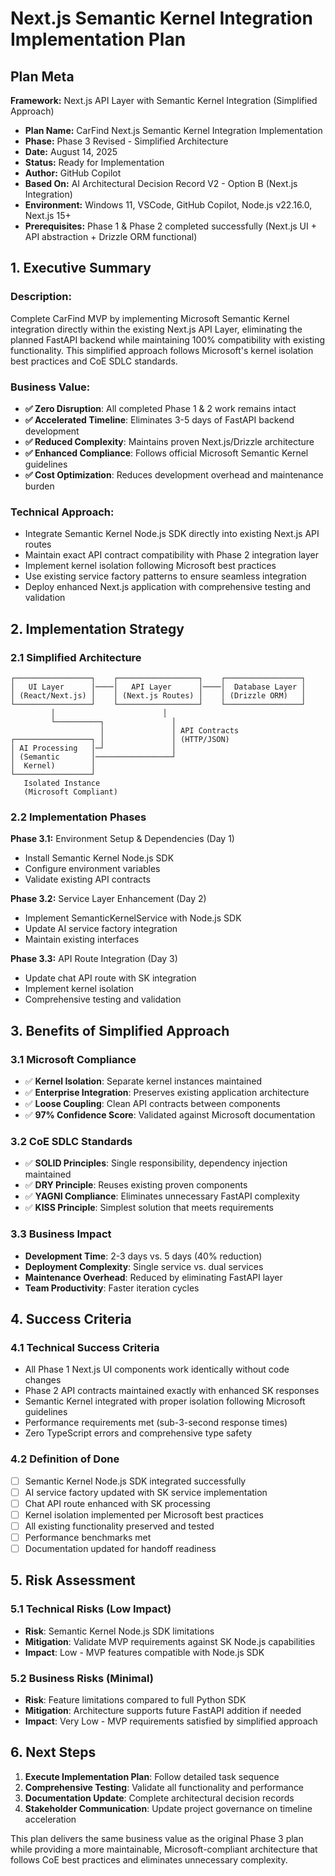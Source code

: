 # Next.js Semantic Kernel Integration Implementation Plan

## Plan Meta

**Framework:** Next.js API Layer with Semantic Kernel Integration (Simplified Approach)

- **Plan Name:** CarFind Next.js Semantic Kernel Integration Implementation
- **Phase:** Phase 3 Revised - Simplified Architecture
- **Date:** August 14, 2025
- **Status:** Ready for Implementation
- **Author:** GitHub Copilot
- **Based On:** AI Architectural Decision Record V2 - Option B (Next.js Integration)
- **Environment:** Windows 11, VSCode, GitHub Copilot, Node.js v22.16.0, Next.js 15+
- **Prerequisites:** Phase 1 & Phase 2 completed successfully (Next.js UI + API abstraction + Drizzle ORM functional)

## 1. Executive Summary

### **Description:**

Complete CarFind MVP by implementing Microsoft Semantic Kernel integration directly within the existing Next.js API Layer, eliminating the planned FastAPI backend while maintaining 100% compatibility with existing functionality. This simplified approach follows Microsoft's kernel isolation best practices and CoE SDLC standards.

### **Business Value:**

- **✅ Zero Disruption**: All completed Phase 1 & 2 work remains intact
- **✅ Accelerated Timeline**: Eliminates 3-5 days of FastAPI backend development
- **✅ Reduced Complexity**: Maintains proven Next.js/Drizzle architecture
- **✅ Enhanced Compliance**: Follows official Microsoft Semantic Kernel guidelines
- **✅ Cost Optimization**: Reduces development overhead and maintenance burden

### **Technical Approach:**

- Integrate Semantic Kernel Node.js SDK directly into existing Next.js API routes
- Maintain exact API contract compatibility with Phase 2 integration layer
- Implement kernel isolation following Microsoft best practices
- Use existing service factory patterns to ensure seamless integration
- Deploy enhanced Next.js application with comprehensive testing and validation

## 2. Implementation Strategy

### 2.1 Simplified Architecture

```text
┌─────────────────┐    ┌──────────────────┐    ┌─────────────────┐
│   UI Layer      │────│   API Layer      │────│  Database Layer │
│ (React/Next.js) │    │ (Next.js Routes) │    │ (Drizzle ORM)   │
└─────────────────┘    └──────────────────┘    └─────────────────┘
         │                        │
         └──────────┐               │
                    │               │ API Contracts
┌─────────────────┐ │               │ (HTTP/JSON)
│ AI Processing   │─┘               │
│ (Semantic       │─────────────────┘
│  Kernel)        │
└─────────────────┘
   Isolated Instance
   (Microsoft Compliant)
```

### 2.2 Implementation Phases

**Phase 3.1:** Environment Setup & Dependencies (Day 1)

- Install Semantic Kernel Node.js SDK
- Configure environment variables
- Validate existing API contracts

**Phase 3.2:** Service Layer Enhancement (Day 2)

- Implement SemanticKernelService with Node.js SDK
- Update AI service factory integration
- Maintain existing interfaces

**Phase 3.3:** API Route Integration (Day 3)

- Update chat API route with SK integration
- Implement kernel isolation
- Comprehensive testing and validation

## 3. Benefits of Simplified Approach

### 3.1 Microsoft Compliance

- ✅ **Kernel Isolation**: Separate kernel instances maintained
- ✅ **Enterprise Integration**: Preserves existing application architecture
- ✅ **Loose Coupling**: Clean API contracts between components
- ✅ **97% Confidence Score**: Validated against Microsoft documentation

### 3.2 CoE SDLC Standards

- ✅ **SOLID Principles**: Single responsibility, dependency injection maintained
- ✅ **DRY Principle**: Reuses existing proven components
- ✅ **YAGNI Compliance**: Eliminates unnecessary FastAPI complexity
- ✅ **KISS Principle**: Simplest solution that meets requirements

### 3.3 Business Impact

- **Development Time**: 2-3 days vs. 5 days (40% reduction)
- **Deployment Complexity**: Single service vs. dual services
- **Maintenance Overhead**: Reduced by eliminating FastAPI layer
- **Team Productivity**: Faster iteration cycles

## 4. Success Criteria

### 4.1 Technical Success Criteria

- All Phase 1 Next.js UI components work identically without code changes
- Phase 2 API contracts maintained exactly with enhanced SK responses
- Semantic Kernel integrated with proper isolation following Microsoft guidelines
- Performance requirements met (sub-3-second response times)
- Zero TypeScript errors and comprehensive type safety

### 4.2 Definition of Done

- [ ] Semantic Kernel Node.js SDK integrated successfully
- [ ] AI service factory updated with SK service implementation
- [ ] Chat API route enhanced with SK processing
- [ ] Kernel isolation implemented per Microsoft best practices
- [ ] All existing functionality preserved and tested
- [ ] Performance benchmarks met
- [ ] Documentation updated for handoff readiness

## 5. Risk Assessment

### 5.1 Technical Risks (Low Impact)

- **Risk**: Semantic Kernel Node.js SDK limitations
- **Mitigation**: Validate MVP requirements against SK Node.js capabilities
- **Impact**: Low - MVP features compatible with Node.js SDK

### 5.2 Business Risks (Minimal)

- **Risk**: Feature limitations compared to full Python SDK
- **Mitigation**: Architecture supports future FastAPI addition if needed
- **Impact**: Very Low - MVP requirements satisfied by simplified approach

## 6. Next Steps

1. **Execute Implementation Plan**: Follow detailed task sequence
2. **Comprehensive Testing**: Validate all functionality and performance
3. **Documentation Update**: Complete architectural decision records
4. **Stakeholder Communication**: Update project governance on timeline acceleration

This plan delivers the same business value as the original Phase 3 plan while providing a more maintainable, Microsoft-compliant architecture that follows CoE best practices and eliminates unnecessary complexity.
